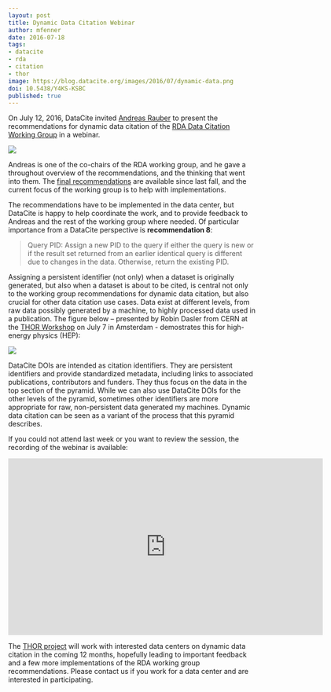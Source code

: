 ```yaml
---
layout: post
title: Dynamic Data Citation Webinar
author: mfenner
date: 2016-07-18
tags:
- datacite
- rda
- citation
- thor
image: https://blog.datacite.org/images/2016/07/dynamic-data.png
doi: 10.5438/Y4KS-KSBC
published: true
---
```

On July 12, 2016, DataCite invited [Andreas Rauber](http://www.ifs.tuwien.ac.at/~andi/) to present the recommendations for dynamic data citation of the [RDA Data Citation Working Group](https://rd-alliance.org/groups/data-citation-wg.html) in a webinar.

![](/images/2016/07/dynamic-data.png)

Andreas is one of the co-chairs of the RDA working group, and he gave a throughout overview of the recommendations, and the thinking that went into them. The [final recommendations](https://rd-alliance.org/system/files/documents/RDA-DC-Recommendations_151020.pdf) are available since last fall, and the current focus of the working group is to help with implementations.

The recommendations have to be implemented in the data center, but DataCite is happy to help coordinate the work, and to provide feedback to Andreas and the rest of the working group where needed. Of particular importance from a DataCite perspective is **recommendation 8**:

> Query PID: Assign a new PID to the query if either the query is new or if the result set returned from an earlier identical query is different due to changes in the data. Otherwise, return the existing PID.

Assigning a persistent identifier (not only) when a dataset is originally generated, but also when a dataset is about to be cited, is central not only to the working group recommendations for dynamic data citation, but also crucial for other data citation use cases. Data exist at different levels, from raw data possibly generated by a machine, to highly processed data used in a publication. The figure below – presented by Robin Dasler from CERN at the [THOR Workshop](https://project-thor.eu/2016/06/21/july-7-2016-thor-workshop-identifiers-infrastructure-impact-and-innovation/) on July 7 in Amsterdam - demostrates this for high-energy physics (HEP):

![](/images/2016/07/hep.png)

DataCite DOIs are intended as citation identifiers. They are persistent identifiers and provide standardized metadata, including links to associated publications, contributors and funders. They thus focus on the data in the top section of the pyramid. While we can also use DataCite DOIs for the other levels of the pyramid, sometimes other identifiers are more appropriate for raw, non-persistent data generated my machines. Dynamic data citation can be seen as a variant of the process that this pyramid describes.

If you could not attend last week or you want to review the session, the recording of the webinar is available:

<iframe src="https://player.vimeo.com/video/174795589" width="640" height="360" frameborder="0" webkitallowfullscreen mozallowfullscreen allowfullscreen></iframe><br/>

The [THOR project](https://project-thor.eu) will work with interested data centers on dynamic data citation in the coming 12 months, hopefully leading to important feedback and a few more implementations of the RDA working group recommendations. Please contact us if you work for a data center and are interested in participating.
